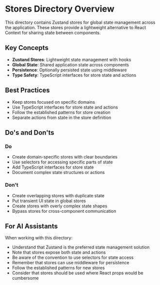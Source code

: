 # Stores Directory Overview

This directory contains Zustand stores for global state management across the application. These stores provide a lightweight alternative to React Context for sharing state between components.

## Key Concepts

- **Zustand Stores**: Lightweight state management with hooks
- **Global State**: Shared application state across components
- **Persistence**: Optionally persisted state using middleware
- **Type Safety**: TypeScript interfaces for store state and actions

## Best Practices

- Keep stores focused on specific domains
- Use TypeScript interfaces for store state and actions
- Follow the established patterns for store creation
- Separate actions from state in the store definition

## Do's and Don'ts

### Do

- Create domain-specific stores with clear boundaries
- Use selectors for accessing specific parts of state
- Add TypeScript interfaces for store state
- Document complex state structures or actions

### Don't

- Create overlapping stores with duplicate state
- Put transient UI state in global stores
- Create stores with overly complex state shapes
- Bypass stores for cross-component communication

## For AI Assistants

When working with this directory:

- Understand that Zustand is the preferred state management solution
- Note that stores expose both state and actions
- Be aware of the convention to use selectors for state access
- Remember that stores can use middleware for persistence
- Follow the established patterns for new stores
- Consider that stores should be used where React props would be cumbersome
